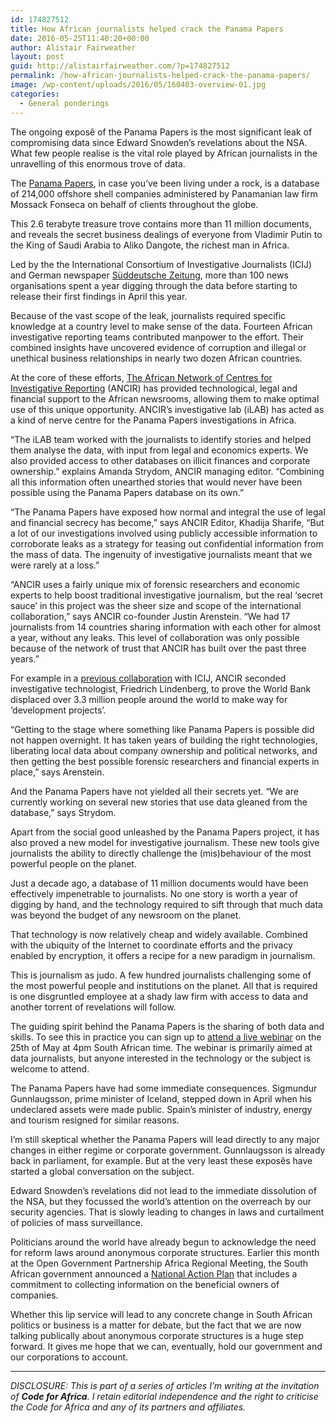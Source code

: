 ```yaml
---
id: 174827512
title: How African journalists helped crack the Panama Papers
date: 2016-05-25T11:40:20+00:00
author: Alistair Fairweather
layout: post
guid: http://alistairfairweather.com/?p=174827512
permalink: /how-african-journalists-helped-crack-the-panama-papers/
image: /wp-content/uploads/2016/05/160403-overview-01.jpg
categories:
  - General ponderings
---
```

The ongoing exposê of the Panama Papers is the most significant leak of compromising data since Edward Snowden’s revelations about the NSA. What few people realise is the vital role played by African journalists in the unravelling of this enormous trove of data.

The <a href="https://panamapapers.icij.org/20160403-panama-papers-global-overview.html">Panama Papers</a>, in case you’ve been living under a rock, is a database of 214,000 offshore shell companies administered by Panamanian law firm Mossack Fonseca on behalf of clients throughout the globe.

This 2.6 terabyte treasure trove contains more than 11 million documents, and reveals the secret business dealings of everyone from Vladimir Putin to the King of Saudi Arabia to Aliko Dangote, the richest man in Africa.

Led by the the International Consortium of Investigative Journalists (ICIJ) and German newspaper <a href="http://panamapapers.sueddeutsche.de/en/">Süddeutsche Zeitung</a>, more than 100 news organisations spent a year digging through the data before starting to release their first findings in April this year.

Because of the vast scope of the leak, journalists required specific knowledge at a country level to make sense of the data. Fourteen African investigative reporting teams contributed manpower to the effort. Their combined insights have uncovered evidence of corruption and illegal or unethical business relationships in nearly two dozen African countries.

At the core of these efforts, <a href="http://investigativecenters.org/">The African Network of Centres for Investigative Reporting</a> (ANCIR) has provided technological, legal and financial support to the African newsrooms, allowing them to make optimal use of this unique opportunity. ANCIR’s investigative lab (iLAB) has acted as a kind of nerve centre for the Panama Papers investigations in Africa.

“The iLAB team worked with the journalists to identify stories and helped them analyse the data, with input from legal and economics experts. We also provided access to other databases on illicit finances and corporate ownership.” explains Amanda Strydom, ANCIR managing editor. “Combining all this information often unearthed stories that would never have been possible using the Panama Papers database on its own.”

“The Panama Papers have exposed how normal and integral the use of legal and financial secrecy has become,” says ANCIR Editor, Khadija Sharife, “But a lot of our investigations involved using publicly accessible information to corroborate leaks as a strategy for teasing out confidential information from the mass of data. The ingenuity of investigative journalists meant that we were rarely at a loss.”

“ANCIR uses a fairly unique mix of forensic researchers and economic experts to help boost traditional investigative journalism, but the real ‘secret sauce’ in this project was the sheer size and scope of the international collaboration,” says ANCIR co-founder Justin Arenstein. “We had 17 journalists from 14 countries sharing information with each other for almost a year, without any leaks. This level of collaboration was only possible because of the network of trust that ANCIR has built over the past three years.”

For example in a <a href="http://projects.huffingtonpost.com/worldbank-evicted-abandoned">previous collaboration</a> with ICIJ, ANCIR seconded investigative technologist, Friedrich Lindenberg, to prove the World Bank displaced over 3.3 million people around the world to make way for ‘development projects’.

“Getting to the stage where something like Panama Papers is possible did not happen overnight. It has taken years of building the right technologies, liberating local data about company ownership and political networks, and then getting the best possible forensic researchers and financial experts in place,” says Arenstein.

And the Panama Papers have not yielded all their secrets yet. “We are currently working on several new stories that use data gleaned from the database,” says Strydom.

Apart from the social good unleashed by the Panama Papers project, it has also proved a new model for investigative journalism. These new tools give journalists the ability to directly challenge the (mis)behaviour of the most powerful people on the planet.

Just a decade ago, a database of 11 million documents would have been effectively impenetrable to journalists. No one story is worth a year of digging by hand, and the technology required to sift through that much data was beyond the budget of any newsroom on the planet.

That technology is now relatively cheap and widely available. Combined with the ubiquity of the Internet to coordinate efforts and the privacy enabled by encryption, it offers a recipe for a new paradigm in journalism.

This is journalism as judo. A few hundred journalists challenging some of the most powerful people and institutions on the planet. All that is required is one disgruntled employee at a shady law firm with access to data and another torrent of revelations will follow.

The guiding spirit behind the Panama Papers is the sharing of both data and skills. To see this in practice you can sign up to <a href="https://ijnet.org/en/opportunities/icfj-anywhere-offers-webinar-panama-papers-coverage-data-and-investigative-journalists">attend a live webinar</a> on the 25th of May at 4pm South African time. The webinar is primarily aimed at data journalists, but anyone interested in the technology or the subject is welcome to attend.

The Panama Papers have had some immediate consequences. Sigmundur Gunnlaugsson, prime minister of Iceland, stepped down in April when his undeclared assets were made public. Spain’s minister of industry, energy and tourism resigned for similar reasons.

I’m still skeptical whether the Panama Papers will lead directly to any major changes in either regime or corporate government. Gunnlaugsson is already back in parliament, for example. But at the very least these exposês have started a global conversation on the subject.

Edward Snowden’s revelations did not lead to the immediate dissolution of the NSA, but they focussed the world’s attention on the overreach by our security agencies. That is slowly leading to changes in laws and curtailment of policies of mass surveillance.

Politicians around the world have already begun to acknowledge the need for reform laws around anonymous corporate structures. Earlier this month at the Open Government Partnership Africa Regional Meeting, the South African government announced a <a href="http://www.ogp.gov.za/documents/SOUTH%20AFRICAN%203RD%20OGP%20COUNTRY%20ACTION%20PLAN%202015.pdf">National Action Plan</a> that includes a commitment to collecting information on the beneficial owners of companies.

Whether this lip service will lead to any concrete change in South African politics or business is a matter for debate, but the fact that we are now talking publically about anonymous corporate structures is a huge step forward. It gives me hope that we can, eventually, hold our government and our corporations to account.

<hr />

<em>DISCLOSURE: This is part of a series of articles I’m writing at the invitation of <strong>Code for Africa</strong>. I retain editorial independence and the right to criticise the Code for Africa and any of its partners and affiliates.</em>